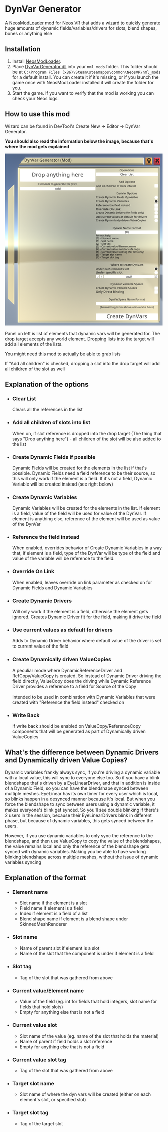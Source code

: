 # DynVar Generator

A [NeosModLoader](https://github.com/zkxs/NeosModLoader) mod for [Neos VR](https://neos.com/) that adds a wizard to quickly generate huge amounts of dynamic fields/variables/drivers for slots, blend shapes, bones or anything else

## Installation
1. Install [NeosModLoader](https://github.com/zkxs/NeosModLoader).
2. Place [DynVarGenerator.dll](https://github.com/TheJebForge/DynVarGenerator/releases/latest/download/DynVarGenerator.dll) into your `nml_mods` folder. This folder should be at `C:\Program Files (x86)\Steam\steamapps\common\NeosVR\nml_mods` for a default install. You can create it if it's missing, or if you launch the game once with NeosModLoader installed it will create the folder for you.
3. Start the game. If you want to verify that the mod is working you can check your Neos logs.

## How to use this mod
Wizard can be found in DevTool's Create New -> Editor -> DynVar Generator. 

**You should also read the information below the image, because that's where the mod gets explained**

![image](screenshot/panel.png)

Panel on left is list of elements that dynamic vars will be generated for. The drop target accepts any world element. Dropping lists into the target will add all elements of the lists.

You might need [this](https://github.com/EIA485/NeosMoreReferenceProxies) mod to actually be able to grab lists

If "Add all children" is checked, dropping a slot into the drop target will add all children of the slot as well

## Explanation of the options
- ### Clear List
  Clears all the references in the list
- ### Add all children of slots into list
  When on, if slot reference is dropped into the drop target (The thing that says "Drop anything here") - all children of the slot will be also added to the list
- ### Create Dynamic Fields if possible
  Dynamic Fields will be created for the elements in the list if that's possible. Dynamic Fields need a field reference to be their source, so this will only work if the element is a field. If it's not a field, Dynamic Variable will be created instead (see right below)
- ### Create Dynamic Variables
  Dynamic Variables will be created for the elements in the list. If element is a field, value of the field will be used for value of the DynVar. If element is anything else, reference of the element will be used as value of the DynVar
- ### Reference the field instead
  When enabled, overrides behavior of Create Dynamic Variables in a way that, if element is a field, type of the DynVar will be type of the field and value of the variable will be reference to the field.
- ### Override On Link
  When enabled, leaves override on link parameter as checked on for Dynamic Fields and Dynamic Variables
- ### Create Dynamic Drivers
  Will only work if the element is a field, otherwise the element gets ignored. Creates Dynamic Driver fit for the field, making it drive the field
- ### Use current values as default for drivers
  Adds to Dynamic Driver behavior where default value of the driver is set to current value of the field
- ### Create Dynamically driven ValueCopies
  A peculiar mode where DynamicReferenceDriver and RefCopy/ValueCopy is created. So instead of Dynamic Driver driving the field directly, ValueCopy does the driving while Dynamic Reference Driver provides a reference to a field for Source of the Copy 
  <br><br>
  Intended to be used in combination with Dynamic Variables that were created with "Reference the field instead" checked on
- ### Write Back
  If write back should be enabled on ValueCopy/ReferenceCopy components that will be generated as part of Dynamically driven ValueCopies 

## What's the difference between Dynamic Drivers and Dynamically driven Value Copies?
Dynamic variables frankly always sync, if you're driving a dynamic variable with a local value, this will sync to everyone else too. So if you have a blink blendshape that's driven by a EyeLinearDriver, and that in addition is inside of a Dynamic Field, so you can have the blendshape synced between multiple meshes. EyeLinear has its own timer for every user which is local, so blinks happen in a desynced manner because it's local. But when you force the blendshape to sync between users using a dynamic variable, it makes everyone's blink get synced. So you'll see double blinking if there's 2 users in the session, because their EyeLinearDrivers blink in different phase, but because of dynamic variables, this gets synced between the users.

However, if you use dynamic variables to only sync the reference to the blendshape, and then use ValueCopy to copy the value of the blendshapes, the value remains local and only the reference of the blendshape gets synced with dynamic variables. Making you be able to have working blinking blendshape across multiple meshes, without the issue of dynamic variables syncing

## Explanation of the format
- ### Element name
  - Slot name if the element is a slot
  - Field name if element is a field
  - Index if element is a field of a list
  - Blend shape name if element is a blend shape under SkinnedMeshRenderer
- ### Slot name
  - Name of parent slot if element is a slot
  - Name of the slot that the component is under if element is a field
- ### Slot tag
  - Tag of the slot that was gathered from above
- ### Current value/Element name
  - Value of the field (eg. int for fields that hold integers, slot name for fields that hold slots)
  - Empty for anything else that is not a field
- ### Current value slot
  - Slot name of the value (eg. name of the slot that holds the material)
  - Name of parent if field holds a slot reference
  - Empty for anything else that is not a field
- ### Current value slot tag
  - Tag of the slot that was gathered from above
- ### Target slot name
  - Slot name of where the dyn vars will be created (either on each element's slot, or specified slot)
- ### Target slot tag
  - Tag of the target slot
